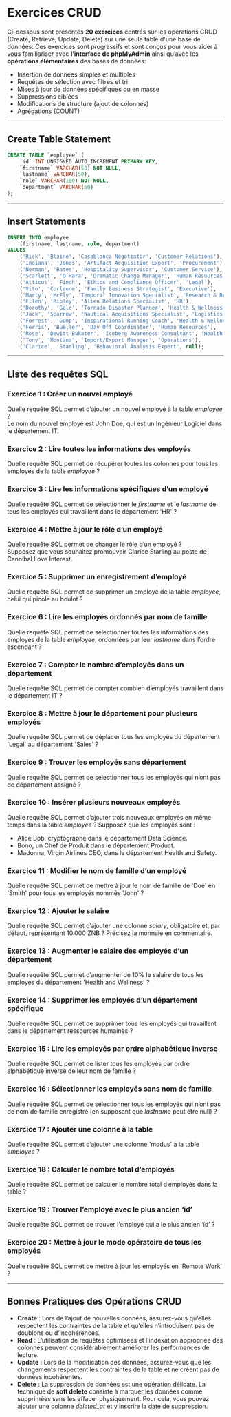 # **Exercices CRUD**

Ci-dessous sont présentés **20 exercices** centrés sur les opérations CRUD (Create, Retrieve, Update, Delete) sur une seule table d'une base de données.
Ces exercices sont progressifs et sont conçus pour vous aider à vous familiariser avec **l’interface de phpMyAdmin** ainsi qu’avec les **opérations élémentaires** des bases de données:

- Insertion de données simples et multiples
- Requêtes de sélection avec filtres et tri
- Mises à jour de données spécifiques ou en masse
- Suppressions ciblées
- Modifications de structure (ajout de colonnes)
- Agrégations (COUNT)

---

## Create Table Statement

```sql
CREATE TABLE `employee` (
    `id` INT UNSIGNED AUTO_INCREMENT PRIMARY KEY,
    `firstname` VARCHAR(50) NOT NULL,
    `lastname` VARCHAR(50),
    `role` VARCHAR(100) NOT NULL,
    `department` VARCHAR(50)
);
```

---

## Insert Statements

```sql
INSERT INTO employee
    (firstname, lastname, role, department)
VALUES
    ('Rick', 'Blaine', 'Casablanca Negotiator', 'Customer Relations'),
    ('Indiana', 'Jones', 'Artifact Acquisition Expert', 'Procurement'),
    ('Norman', 'Bates', 'Hospitality Supervisor', 'Customer Service'),
    ('Scarlett', 'O’Hara', 'Dramatic Change Manager', 'Human Resources'),
    ('Atticus', 'Finch', 'Ethics and Compliance Officer', 'Legal'),
    ('Vito', 'Corleone', 'Family Business Strategist', 'Executive'),
    ('Marty', 'McFly', 'Temporal Innovation Specialist', 'Research & Development'),
    ('Ellen', 'Ripley', 'Alien Relations Specialist', 'HR'),
    ('Dorothy', 'Gale', 'Tornado Disaster Planner', 'Health & Wellness'),
    ('Jack', 'Sparrow', 'Nautical Acquisitions Specialist', 'Logistics'),
    ('Forrest', 'Gump', 'Inspirational Running Coach', 'Health & Wellness'),
    ('Ferris', 'Bueller', 'Day Off Coordinator', 'Human Resources'),
    ('Rose', 'Dewitt Bukater', 'Iceberg Awareness Consultant', 'Health & Safety'),
    ('Tony', 'Montana', 'Import/Export Manager', 'Operations'),
    ('Clarice', 'Starling', 'Behavioral Analysis Expert', null);
```

---

## Liste des requêtes SQL

### Exercice 1 : Créer un nouvel employé

Quelle requête SQL permet d’ajouter un nouvel employé à la table _employee_ ?  
 Le nom du nouvel employé est John Doe, qui est un Ingénieur Logiciel dans le département IT.

### Exercice 2 : Lire toutes les informations des employés

Quelle requête SQL permet de récupérer toutes les colonnes pour tous les employés de la table _employee_ ?

### Exercice 3 : Lire les informations spécifiques d’un employé

Quelle requête SQL permet de sélectionner le _firstname_ et le _lastname_ de tous les employés qui travaillent dans le département 'HR' ?

### Exercice 4 : Mettre à jour le rôle d’un employé

Quelle requête SQL permet de changer le rôle d’un employé ?  
Supposez que vous souhaitez promouvoir Clarice Starling au poste de Cannibal Love Interest.

### Exercice 5 : Supprimer un enregistrement d’employé

Quelle requête SQL permet de supprimer un employé de la table _employee_, celui qui picole au boulot ?

### Exercice 6 : Lire les employés ordonnés par nom de famille

Quelle requête SQL permet de sélectionner toutes les informations des employés de la table *employee*, ordonnées par leur *lastname* dans l’ordre ascendant ?

### Exercice 7 : Compter le nombre d’employés dans un département

Quelle requête SQL permet de compter combien d’employés travaillent dans le département IT ?

### Exercice 8 : Mettre à jour le département pour plusieurs employés

Quelle requête SQL permet de déplacer tous les employés du département 'Legal' au département 'Sales' ?
### Exercice 9 : Trouver les employés sans département
Quelle requête SQL permet de sélectionner tous les employés qui n’ont pas de département assigné ?
### Exercice 10 : Insérer plusieurs nouveaux employés
Quelle requête SQL permet d’ajouter trois nouveaux employés en même temps dans la table _employee_ ?
Supposez que les employés sont :
- Alice Bob, cryptographe dans le département Data Science.
- Bono, un Chef de Produit dans le département Product.
- Madonna, Virgin Airlines CEO, dans le département Health and Safety.
### Exercice 11 : Modifier le nom de famille d’un employé
Quelle requête SQL permet de mettre à jour le nom de famille de 'Doe' en 'Smith' pour tous les employés nommés 'John' ?
### Exercice 12 : Ajouter le salaire
Quelle requête SQL permet d’ajouter une colonne _salary_, obligatoire et, par défaut, représentant 10.000 ZNB ?
Précisez la monnaie en commentaire.
### Exercice 13 : Augmenter le salaire des employés d’un département
Quelle requête SQL permet d’augmenter de 10% le salaire de tous les employés du département 'Health and Wellness' ?
### Exercice 14 : Supprimer les employés d’un département spécifique
Quelle requête SQL permet de supprimer tous les employés qui travaillent dans le département ressources humaines ?
### Exercice 15 : Lire les employés par ordre alphabétique inverse
Quelle requête SQL permet de lister tous les employés par ordre alphabétique inverse de leur nom de famille ?
### Exercice 16 : Sélectionner les employés sans nom de famille
Quelle requête SQL permet de sélectionner tous les employés qui n’ont pas de nom de famille enregistré (en supposant que _lastname_ peut être null) ?
### Exercice 17 : Ajouter une colonne à la table
Quelle requête SQL permet d’ajouter une colonne 'modus' à la table _employee_ ?
### Exercice 18 : Calculer le nombre total d’employés
Quelle requête SQL permet de calculer le nombre total d’employés dans la table ?
### Exercice 19 : Trouver l’employé avec le plus ancien ‘id’
Quelle requête SQL permet de trouver l’employé qui a le plus ancien ‘id’ ?
### Exercice 20 : Mettre à jour le mode opératoire de tous les employés
Quelle requête SQL permet de mettre à jour les employés en 'Remote Work' ?

---

## Bonnes Pratiques des Opérations CRUD

- **Create** : Lors de l’ajout de nouvelles données, assurez-vous qu’elles respectent les contraintes de la table et qu’elles n’introduisent pas de doublons ou d’incohérences.
- **Read** : L’utilisation de requêtes optimisées et l’indexation appropriée des colonnes peuvent considérablement améliorer les performances de lecture.
- **Update** : Lors de la modification des données, assurez-vous que les changements respectent les contraintes de la table et ne créent pas de données incohérentes.
- **Delete** : La suppression de données est une opération délicate. La technique de **soft delete** consiste à marquer les données comme supprimées sans les effacer physiquement. Pour cela, vous pouvez ajouter une colonne _deleted_at_ et y inscrire la date de suppression.
